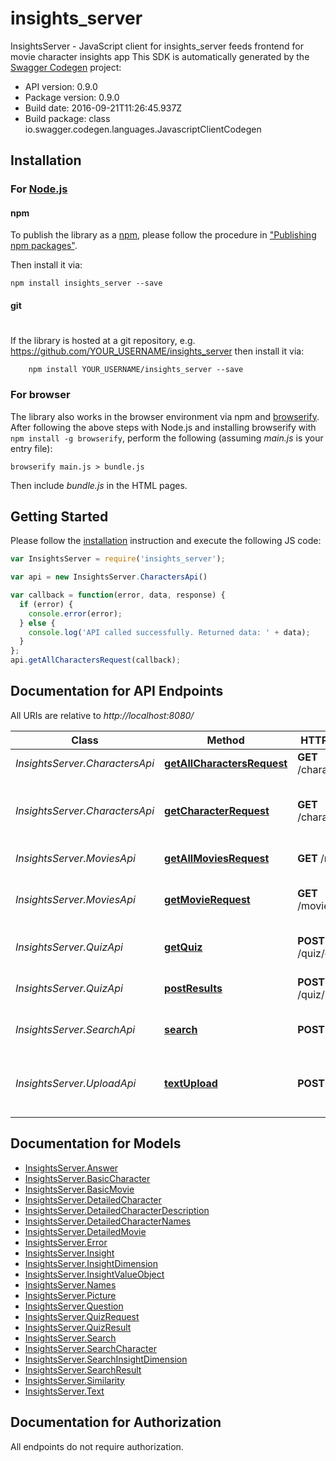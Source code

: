 # insights_server

InsightsServer - JavaScript client for insights_server
feeds frontend for movie character insights app
This SDK is automatically generated by the [Swagger Codegen](https://github.com/swagger-api/swagger-codegen) project:

- API version: 0.9.0
- Package version: 0.9.0
- Build date: 2016-09-21T11:26:45.937Z
- Build package: class io.swagger.codegen.languages.JavascriptClientCodegen

## Installation

### For [Node.js](https://nodejs.org/)

#### npm

To publish the library as a [npm](https://www.npmjs.com/),
please follow the procedure in ["Publishing npm packages"](https://docs.npmjs.com/getting-started/publishing-npm-packages).

Then install it via:

```shell
npm install insights_server --save
```

#### git
#
If the library is hosted at a git repository, e.g.
https://github.com/YOUR_USERNAME/insights_server
then install it via:

```shell
    npm install YOUR_USERNAME/insights_server --save
```

### For browser

The library also works in the browser environment via npm and [browserify](http://browserify.org/). After following
the above steps with Node.js and installing browserify with `npm install -g browserify`,
perform the following (assuming *main.js* is your entry file):

```shell
browserify main.js > bundle.js
```

Then include *bundle.js* in the HTML pages.

## Getting Started

Please follow the [installation](#installation) instruction and execute the following JS code:

```javascript
var InsightsServer = require('insights_server');

var api = new InsightsServer.CharactersApi()

var callback = function(error, data, response) {
  if (error) {
    console.error(error);
  } else {
    console.log('API called successfully. Returned data: ' + data);
  }
};
api.getAllCharactersRequest(callback);

```

## Documentation for API Endpoints

All URIs are relative to *http://localhost:8080/*

Class | Method | HTTP request | Description
------------ | ------------- | ------------- | -------------
*InsightsServer.CharactersApi* | [**getAllCharactersRequest**](docs/CharactersApi.md#getAllCharactersRequest) | **GET** /characters | 
*InsightsServer.CharactersApi* | [**getCharacterRequest**](docs/CharactersApi.md#getCharacterRequest) | **GET** /characters/{id} | All information regarding one movie character
*InsightsServer.MoviesApi* | [**getAllMoviesRequest**](docs/MoviesApi.md#getAllMoviesRequest) | **GET** /movies | Movie Scripts List
*InsightsServer.MoviesApi* | [**getMovieRequest**](docs/MoviesApi.md#getMovieRequest) | **GET** /movies/{id} | All information regarding one movie
*InsightsServer.QuizApi* | [**getQuiz**](docs/QuizApi.md#getQuiz) | **POST** /quiz/question | Informations for a new quiz
*InsightsServer.QuizApi* | [**postResults**](docs/QuizApi.md#postResults) | **POST** /quiz/result | Result for a finished quiz
*InsightsServer.SearchApi* | [**search**](docs/SearchApi.md#search) | **POST** /search | Search for similar characters
*InsightsServer.UploadApi* | [**textUpload**](docs/UploadApi.md#textUpload) | **POST** /upload | Uploads text and returns insight values


## Documentation for Models

 - [InsightsServer.Answer](docs/Answer.md)
 - [InsightsServer.BasicCharacter](docs/BasicCharacter.md)
 - [InsightsServer.BasicMovie](docs/BasicMovie.md)
 - [InsightsServer.DetailedCharacter](docs/DetailedCharacter.md)
 - [InsightsServer.DetailedCharacterDescription](docs/DetailedCharacterDescription.md)
 - [InsightsServer.DetailedCharacterNames](docs/DetailedCharacterNames.md)
 - [InsightsServer.DetailedMovie](docs/DetailedMovie.md)
 - [InsightsServer.Error](docs/Error.md)
 - [InsightsServer.Insight](docs/Insight.md)
 - [InsightsServer.InsightDimension](docs/InsightDimension.md)
 - [InsightsServer.InsightValueObject](docs/InsightValueObject.md)
 - [InsightsServer.Names](docs/Names.md)
 - [InsightsServer.Picture](docs/Picture.md)
 - [InsightsServer.Question](docs/Question.md)
 - [InsightsServer.QuizRequest](docs/QuizRequest.md)
 - [InsightsServer.QuizResult](docs/QuizResult.md)
 - [InsightsServer.Search](docs/Search.md)
 - [InsightsServer.SearchCharacter](docs/SearchCharacter.md)
 - [InsightsServer.SearchInsightDimension](docs/SearchInsightDimension.md)
 - [InsightsServer.SearchResult](docs/SearchResult.md)
 - [InsightsServer.Similarity](docs/Similarity.md)
 - [InsightsServer.Text](docs/Text.md)


## Documentation for Authorization

 All endpoints do not require authorization.

